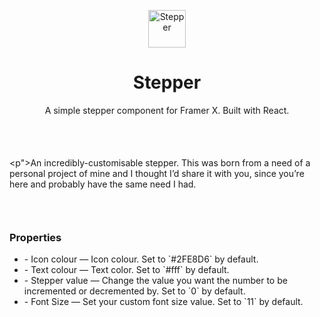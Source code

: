<p align="center">
  <img alt="Stepper" src="https://www.dropbox.com/s/zc7s4f0q4peaii1/Icon.png?raw=1" width="60" />
</p>
<h1 align="center">
  Stepper
</h1>

<p align="center">A simple stepper component for Framer X. Built with React.</p>

<div style="margin:25px;">&nbsp;</div>

<p">An incredibly-customisable stepper. This was born from a need of a personal project of mine and I thought I’d share it with you, since you’re here and probably have the same need I had.</p>

<div style="margin:25px;">&nbsp;</div>

<h3 style="margin-top:15px;">Properties</h3>
<ul>
  <li>- Icon colour — Icon colour. Set to `#2FE8D6` by default.</li>
  <li>- Text colour — Text color. Set to `#fff` by default.</li>
  <li>- Stepper value — Change the value you want the number to be incremented or decremented by.  Set to `0` by default.</li>
  <li>- Font Size — Set your custom font size value. Set to `11` by default.</li>
</ul>
